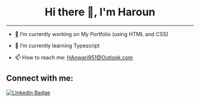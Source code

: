 # <div align="center"> Hi there 👋, I'm Haroun </div>

---

* 🔭 I’m currently working on My Portfolio (using HTML and CSS) 

* 🌱 I’m currently learning Typescript

* 📫 How to reach me: HAnwari951@Outlook.com

## Connect with me: 
[![LInkedin Badge](https://external-content.duckduckgo.com/iu/?u=http%3A%2F%2Fdartagnanguedes.com.br%2Fimg%2Fif_linkedin.png&f=1&nofb=1&ipt=07b430621b07c060ed43957f82ff795d898c38940fb38994dc051d42306fa3e5&ipo=images)](https://www.linkedin.com/in/harounanwari)


<!--
**Haroogle/Haroogle** is a ✨ _special_ ✨ repository because its `README.md` (this file) appears on your GitHub profile.

Here are some ideas to get you started:

- 🔭 I’m currently working on ...
- 🌱 I’m currently learning ...
- 👯 I’m looking to collaborate on ...
- 🤔 I’m looking for help with ...
- 💬 Ask me about ...
- 📫 How to reach me: ...
- 😄 Pronouns: ...
- ⚡ Fun fact: ...
-->
